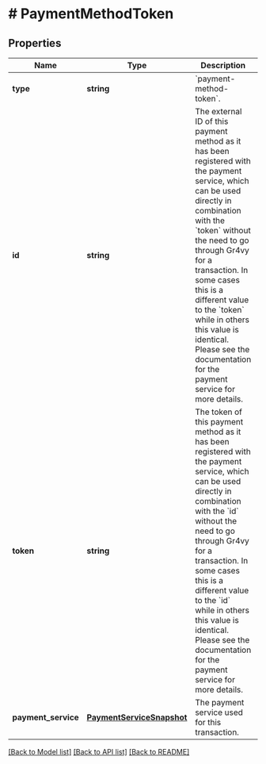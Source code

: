 # # PaymentMethodToken

## Properties

Name | Type | Description | Notes
------------ | ------------- | ------------- | -------------
**type** | **string** | &#x60;payment-method-token&#x60;. | [optional]
**id** | **string** | The external ID of this payment method as it has been registered with the payment service, which can be used directly in combination with the &#x60;token&#x60; without the need to go through Gr4vy for a transaction.  In some cases this is a different value to the &#x60;token&#x60; while in others this value is identical. Please see the documentation for the payment service for more details. | [optional]
**token** | **string** | The token of this payment method as it has been registered with the payment service, which can be used directly in combination with the &#x60;id&#x60; without the need to go through Gr4vy for a transaction.  In some cases this is a different value to the &#x60;id&#x60; while in others this value is identical. Please see the documentation for the payment service for more details. | [optional]
**payment_service** | [**PaymentServiceSnapshot**](PaymentServiceSnapshot.md) | The payment service used for this transaction. | [optional]

[[Back to Model list]](../../README.md#models) [[Back to API list]](../../README.md#endpoints) [[Back to README]](../../README.md)
